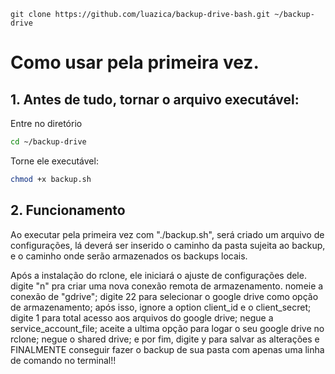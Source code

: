 ```instalação do script:
git clone https://github.com/luazica/backup-drive-bash.git ~/backup-drive
```

# Como usar pela primeira vez.
## 1. Antes de tudo, tornar o arquivo executável:

Entre no diretório
```bash
cd ~/backup-drive
```
Torne ele executável:
```bash
chmod +x backup.sh
```
## 2. Funcionamento

Ao executar pela primeira vez com "./backup.sh", será criado um arquivo de configurações, lá deverá ser inserido o caminho da pasta sujeita ao backup, e o caminho onde serão armazenados os backups locais.

Após a instalação do rclone, ele iniciará o ajuste de configurações dele. digite "n" pra criar uma nova conexão remota de armazenamento. nomeie a conexão de "gdrive"; digite 22 para selecionar o google drive como opção de armazenamento; após isso, ignore a option client_id e o client_secret; digite 1 para total acesso aos arquivos do google drive; negue a service_account_file; aceite a ultima opção para logar o seu google drive no rclone; negue o shared drive; e por fim, digite y para salvar as alterações e FINALMENTE conseguir fazer o backup de sua pasta com apenas uma linha de comando no terminal!!
